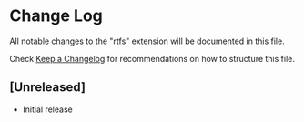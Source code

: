 # Change Log

All notable changes to the "rtfs" extension will be documented in this file.

Check [Keep a Changelog](http://keepachangelog.com/) for recommendations on how to structure this file.

## [Unreleased]

- Initial release
